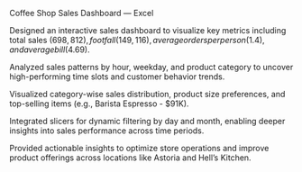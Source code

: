 Coffee Shop Sales Dashboard — Excel

Designed an interactive sales dashboard to visualize key metrics including total sales ($698,812), footfall (149,116), average orders per person (1.4), and average bill ($4.69).

Analyzed sales patterns by hour, weekday, and product category to uncover high-performing time slots and customer behavior trends.

Visualized category-wise sales distribution, product size preferences, and top-selling items (e.g., Barista Espresso - $91K).

Integrated slicers for dynamic filtering by day and month, enabling deeper insights into sales performance across time periods.

Provided actionable insights to optimize store operations and improve product offerings across locations like Astoria and Hell’s Kitchen.
